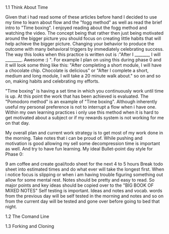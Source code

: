 1.1 Think About Time

Given that i had read some of these articles before hand I decided to use my time to learn about flow and the "fogg method" as well as read the brief intro to "Time boxing". I enjoyed reading about the fogg method and watching the video. The concept being that rather then just being motivated around the bigger picture you should focus on creating little habits that will help achieve the bigger picture. Changing your behavior to produce the outcome with many behavioral triggers by immediately celebrating success. The way this looks when this practice is written out is :"After I  _______, I will ________. Awesome :) ". For example I plan on using this during phase 0 and it will look some thing like this: "After completing a short module, I will have a chocolate chip. Chocolate is delicious" or "After I complete a short, medium and long module, I will take a 20 minute walk about." so on and so on, making habits and celebrating my efforts.

"Time boxing" is having a set time in which you continuously work until time is up. At this point the work that has been achieved is evaluated. The "Pomodoro method" is an example of "Time boxing". Although inherently useful my personal preference is not to interrupt a flow when i have one. Within my own learning practices i only use this method when it is hard to get motivated about a subject or if my rewards system is not working for me on that day.

My overall plan and current work strategy is to get most of my work done in the morning. Take notes that i can be proud of. While pushing and motivation is good allowing my sell some decompression time is important as well. And try to have fun learning. My ideal Bullet-point day style for Phase 0:

9 am coffee and create goal/todo sheet for the next 4 to 5 hours
Break todo sheet into estimated times and do what ever will take the longest first.
When i notice focus is slipping or when i am having trouble figuring something out allow for some mental rest.
Notes should be pretty and easy to read. So major points and key ideas should be copied over to the "BIG BOOK OF MIXED NOTES"
Self testing is important. Ideas and notes and vocab. words from the previous day will be self tested in the morning and notes and so on from the current day will be tested and gone over before going to bed that night.

1.2 The Comand Line

1.3 Forking and Cloning